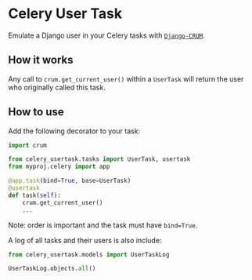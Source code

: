 # Celery User Task

Emulate a Django user in your Celery tasks with [`Django-CRUM`](https://pythonhosted.org/django-crum/).

## How it works

Any call to `crum.get_current_user()` within a `UserTask` will return the user who originally called this task.

## How to use

Add the following decorator to your task:

```python
import crum

from celery_usertask.tasks import UserTask, usertask
from myproj.celery import app

@app.task(bind=True, base=UserTask)
@usertask
def task(self):
    crum.get_current_user()
    ...
```

Note: order is important and the task must have `bind=True`.

A log of all tasks and their users is also include:

```python
from celery_usertask.models import UserTaskLog

UserTaskLog.objects.all()
```
